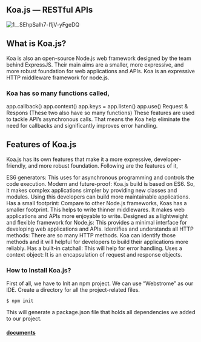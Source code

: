 ## Koa.js — RESTful APIs

![1__SEhpSaIh7-l1jV-yFgeDQ](https://user-images.githubusercontent.com/50085447/206113113-e42e4f75-28a4-4b3d-9645-a37ce7d6c2ba.jpeg)

## What is Koa.js?
Koa is also an open-source Node.js web framework designed by the team behind ExpressJS. Their main aims are a smaller, more expressive, and more robust foundation for web applications and APIs. Koa is an expressive HTTP middleware framework for node.js.

### Koa has so many functions called,

app.callback()
app.context()
app.keys =
app.listen()
app.use()
Request & Respons (These two also have so many functions)
These features are used to tackle API’s asynchronous calls. That means the Koa help eliminate the need for callbacks and significantly improves error handling.

## Features of Koa.js
Koa.js has its own features that make it a more expressive, developer-friendly, and more robust foundation. Following are the features of it,

ES6 generators: This uses for asynchronous programming and controls the code execution.
Modern and future-proof: Koa.js build is based on ES6. So, it makes complex applications simpler by providing new classes and modules. Using this developers can build more maintainable applications.
Has a small footprint: Compare to other Node.js frameworks, Koas has a smaller footprint. This helps to write thinner middlewares. It makes web applications and APIs more enjoyable to write.
Designed as a lightweight and flexible framework for Node.js: This provides a minimal interface for developing web applications and APIs.
Identifies and understands all HTTP methods: There are so many HTTP methods. Koa can identify those methods and it will helpful for developers to build their applications more reliably.
Has a built-in catchall: This will help for error handling.
Uses a context object: It is an encapsulation of request and response objects.

### How to Install Koa.js?

First of all, we have to Init an npm project. We can use “Webstrome” as our IDE. Create a directory for all the project-related files.

`` $ npm init ``

This will generate a package.json file that holds all dependencies we added to our project.

#### [documents](https://koajs.com/)
